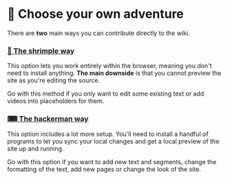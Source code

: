 # 🌿 Choose your own adventure

There are **two** main ways you can contribute directly to the wiki.

### [🍤 The shrimple way](easy-way)

This option lets you work entirely within the browser, meaning you don't need to install anything. **The main downside** is that you cannot preview the site as you're editing the source.

Go with this method if you only want to edit some existing text or add videos into placeholders for them.

### [⌨ The hackerman way](hard-way)

This option includes a lot more setup. You'll need to install a handful of programs to let you sync your local changes and get a local preview of the site up and running.

Go with this option if you want to add new text and segments, change the formatting of the text, add new pages or change the look of the site.